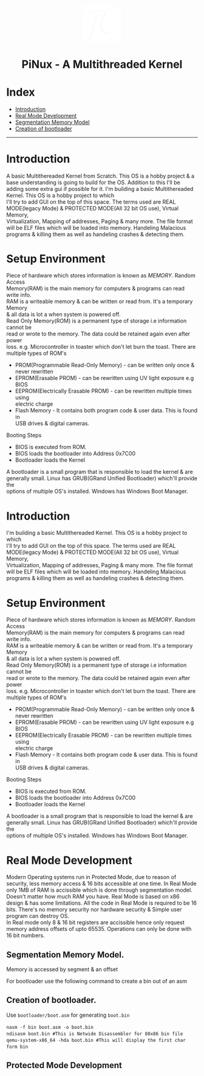 <!-- ![Alt text](logo.png) -->
<p align="center">
    <img width="100" src="logo.png">
</p>

<h1 align="center"> 
    PiNux - A Multithreaded Kernel 
</h1>

# Index
- [Introduction](#introduction)
- [Real Mode Development](#real-mode-development)
- [Segmentation Memory Model](#segmentation-memory-model)
- [Creation of bootloader](#creation-of-bootloader)

---

 # Introduction
 
A basic Multithereaded Kernel from Scratch. This OS is a hobby project 
& a base understanding is going to build for the OS. Addition to this I'll
be adding some extra gui if possible for it.
I'm building a basic Multithereaded Kernel. This OS is a hobby project to which \
I'll try to add GUI on the top of this space. The terms used are 
REAL MODE(legacy Mode) & PROTECTED MODE(All 32 bit OS use), Virtual Memory, \
Virtualization, Mapping of addresses, Paging & many more.
The file format will be ELF files which will be loaded into memory.
Handeling Malacious programs & killing them as well as handeling crashes & detecting them.

# Setup Environment

Piece of hardware which stores information is known as *MEMORY*. Random Access \
Memory(RAM) is the main memory for computers & programs can read write info. \
RAM is a writeable memory & can be written or read from. It's a temporary Memory \
& all data is lot a when system is powered off. \
Read Only Memory(ROM) is a permanent type of storage i.e information cannot be \
read or wrote to the memory. The data could be retained again even after power \
loss. e.g. Microcontroller in toaster which don't let burn the toast.
There are multiple types of ROM's 
- PROM(Programmable Read-Only Memory) - can be written only once & never rewritten
- EPROM(Erasable PROM) - can be rewritten using UV light exposure e.g BIOS
- EEPROM(Electrically Erasable PROM) - can be rewritten multiple times using \
 electric charge
- Flash Memory - It contains both program code & user data. This is found in \
  USB drives & digital cameras.

Booting Steps
- BIOS is executed from ROM.
- BIOS loads the bootloader into Address 0x7C00
- Bootloader loads the Kernel

A bootloader is a small program that is responsible to load the kernel & are \
generally small. Linux has GRUB(GRand Unified Bootloader) which'll provide the \
options of multiple OS's installed. Windows has Windows Boot Manager.

# Introduction

I'm building a basic Multithereaded Kernel. This OS is a hobby project to which \
I'll try to add GUI on the top of this space. The terms used are 
REAL MODE(legacy Mode) & PROTECTED MODE(All 32 bit OS use), Virtual Memory, \
Virtualization, Mapping of addresses, Paging & many more.
The file format will be ELF files which will be loaded into memory.
Handeling Malacious programs & killing them as well as handeling crashes & detecting them.

# Setup Environment

Piece of hardware which stores information is known as *MEMORY*. Random Access \
Memory(RAM) is the main memory for computers & programs can read write info. \
RAM is a writeable memory & can be written or read from. It's a temporary Memory \
& all data is lot a when system is powered off. \
Read Only Memory(ROM) is a permanent type of storage i.e information cannot be \
read or wrote to the memory. The data could be retained again even after power \
loss. e.g. Microcontroller in toaster which don't let burn the toast.
There are multiple types of ROM's 
- PROM(Programmable Read-Only Memory) - can be written only once & never rewritten
- EPROM(Erasable PROM) - can be rewritten using UV light exposure e.g BIOS
- EEPROM(Electrically Erasable PROM) - can be rewritten multiple times using \
 electric charge
 - Flash Memory - It contains both program code & user data. This is found in \
  USB drives & digital cameras.

Booting Steps
- BIOS is executed from ROM.
- BIOS loads the bootloader into Address 0x7C00
- Bootloader loads the Kernel

A bootloader is a small program that is responsible to load the kernel & are \
generally small. Linux has GRUB(GRand Unified Bootloader) which'll provide the \
options of multiple OS's installed. Windows has Windows Boot Manager.



# Real Mode Development

Modern Operating systems run in Protected Mode, due to reason of security,
less memory access & 16 bits accessible at one time.
In Real Mode only 1MB of RAM is accissible which is done through segmentation
model. Doesn't matter how much RAM you have.
Real Mode is based on x86 design & has some limitations. All the code in 
Real Mode is required to be 16 bits.
There's no memory security nor hardware security & Simple user program can
destroy OS. \
In Real mode only 8 & 16 bit registers are accissible hence only request 
memory address offsets of upto 65535.
Operations can only be done with 16 bit numbers.

## Segmentation Memory Model.
Memory is accessed by segment & an offset

For bootloader use the following command to create a bin out of an asm

## Creation of bootloader.

Use `bootloader/boot.asm` for generating `boot.bin`

`nasm -f bin boot.asm -o boot.bin` \
`ndisasm boot.bin #This is Netwide Disassembler for 80x86 bin file` \
`qemu-system-x86_64 -hda boot.bin #This will display the first char form bin`

## Protected Mode Development


